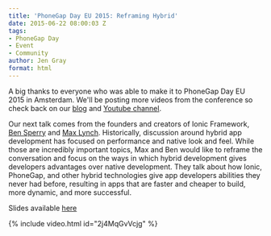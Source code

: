 ```yaml
---
title: 'PhoneGap Day EU 2015: Reframing Hybrid'
date: 2015-06-22 08:00:03 Z
tags:
- PhoneGap Day
- Event
- Community
author: Jen Gray
format: html
---
```


A big thanks to everyone who was able to make it to PhoneGap Day EU 2015 in Amsterdam. We'll be posting more videos from the conference so check back on our [blog](https://phonegap.com/blog/tag/phonegap-day/) and [Youtube channel](https://www.youtube.com/user/PhoneGap).

Our next talk comes from the founders and creators of Ionic Framework, [Ben Sperry](https://twitter.com/benjsperry) and [Max Lynch](https://twitter.com/maxlynch). Historically, discussion around hybrid app development has focused on performance and native look and feel. While those are incredibly important topics, Max and Ben would like to reframe the conversation and focus on the ways in which hybrid development gives developers advantages over native development. They talk about how Ionic, PhoneGap, and other hybrid technologies give app developers abilities they never had before, resulting in apps that are faster and cheaper to build, more dynamic, and more successful.

Slides available [here](http://www.slideshare.net/BenSperry/reframing-hybrid-48859060)

{% include video.html id="2j4MqGvVcjg" %}
